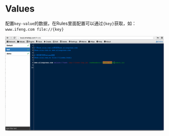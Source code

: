 # Values
配置`key-value`的数据，在Rules里面配置可以通过`{key}`获取，如：`www.ifeng.com file://{key}`

![Values](../img/values.gif)